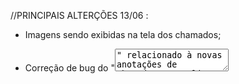 //PRINCIPAIS ALTERÇÕES 13/06 :

* Imagens sendo exibidas na tela dos chamados;

* Correção de bug do "<textarea>" relacionado à novas anotações de chamados;

* Gráfico informativo dos chamados sendo DESENVOLVIDO AINDA, porém, comitado para novas alterações futuras

//PRINCIPAIS ALTERÇÕES 16/06 :

* INSTALEI O VITE, POIS NÃO ESTAVA NO REACT

* PEQUENAS CORREÇÕES NO CSS

//PRINCIPAIS ALTERÇÕES 21/06 :

* Gráfico funcionando

* Filtro do Gráfico comentado por enquanto para testes